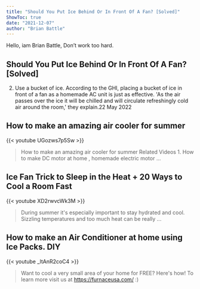```yaml
---
title: "Should You Put Ice Behind Or In Front Of A Fan? [Solved]"
ShowToc: true 
date: "2021-12-07"
author: "Brian Battle" 
---
```


Hello, iam Brian Battle, Don’t work too hard.
## Should You Put Ice Behind Or In Front Of A Fan? [Solved]
 2. Use a bucket of ice. According to the GHI, placing a bucket of ice in front of a fan as a homemade AC unit is just as effective. 'As the air passes over the ice it will be chilled and will circulate refreshingly cold air around the room,' they explain.22 May 2022

## How to make an amazing air cooler for summer
{{< youtube UGozws7p5Sw >}}
>How to make an amazing air cooler for summer Related Videos 1. How to make DC motor at home , homemade electric motor ...

## Ice Fan Trick to Sleep in the Heat + 20 Ways to Cool a Room Fast
{{< youtube XD2rwvcWk3M >}}
>During summer it's especially important to stay hydrated and cool. Sizzling temperatures and too much heat can be really ...

## How to make an Air Conditioner at home using Ice Packs. DIY
{{< youtube _ltAnR2coC4 >}}
>Want to cool a very small area of your home for FREE? Here's how! To learn more visit us at https://furnaceusa.com/ :)

